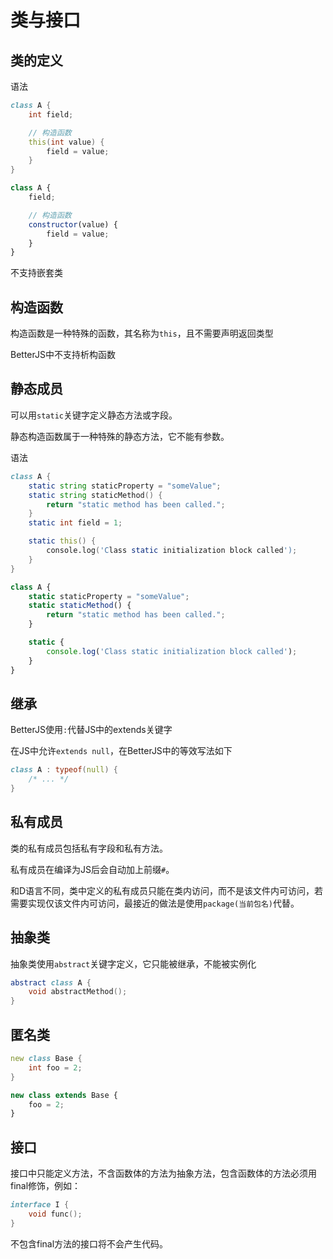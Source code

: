 # 类与接口

## 类的定义
语法
```d
class A {
    int field;

    // 构造函数
    this(int value) {
        field = value;
    }
}
```

```js
class A {
    field;

    // 构造函数
    constructor(value) {
        field = value;
    }
}
```

不支持嵌套类

## 构造函数
构造函数是一种特殊的函数，其名称为`this`，且不需要声明返回类型

BetterJS中不支持析构函数

## 静态成员
可以用`static`关键字定义静态方法或字段。

静态构造函数属于一种特殊的静态方法，它不能有参数。

语法
```d
class A {
    static string staticProperty = "someValue";
    static string staticMethod() {
        return "static method has been called.";
    }
    static int field = 1;

    static this() {
        console.log('Class static initialization block called');
    }
}
```

```js
class A {
    static staticProperty = "someValue";
    static staticMethod() {
        return "static method has been called.";
    }

    static {
        console.log('Class static initialization block called');
    }
}
```

## 继承
BetterJS使用`:`代替JS中的extends关键字

在JS中允许`extends null`，在BetterJS中的等效写法如下
```d
class A : typeof(null) {
    /* ... */
}
```

## 私有成员
类的私有成员包括私有字段和私有方法。

私有成员在编译为JS后会自动加上前缀`#`。

和D语言不同，类中定义的私有成员只能在类内访问，而不是该文件内可访问，若需要实现仅该文件内可访问，最接近的做法是使用`package(当前包名)`代替。

## 抽象类
抽象类使用`abstract`关键字定义，它只能被继承，不能被实例化
```d
abstract class A {
    void abstractMethod();
}
```

## 匿名类

```d
new class Base {
    int foo = 2;
}
```

```js
new class extends Base {
    foo = 2;
}

```

## 接口
接口中只能定义方法，不含函数体的方法为抽象方法，包含函数体的方法必须用final修饰，例如：
```d
interface I {
    void func();
}
```
不包含final方法的接口将不会产生代码。
